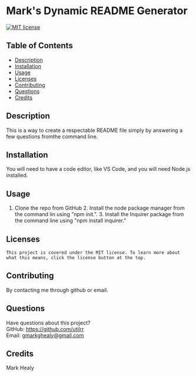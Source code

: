 # Mark's Dynamic README Generator

  [![MIT license](https://img.shields.io/badge/License-MIT-blue.svg)](https://lbesson.mit-license.org/)
  ## Table of Contents
  * [Description](#description)
  * [Installation](#installation)
  * [Usage](#usage)
  * [Licenses](#licenses)
  * [Contributing](#contributing)
  * [Questions](#questions)
  * [Credits](#credits)
  ## Description
  This is a way to create a respectable README file simply by answering a few questions fromthe command line.
  ## Installation
  You will need to have a code editor, like VS Code, and you will need Node.js installed.
  ## Usage
  1. Clone the repo from GitHub 2. Install the node package manager from the command lin using "npm init.". 3. Install the Inquirer package from the command line using "npm install inquirer."
  ## Licenses
    This project is covered under the MIT license. To learn more about what this means, click the license button at the top.
  ## Contributing
  By contacting me through github or email.
  
  ## Questions
  Have questions about this project?  
  GitHub: https://github.com/utilrr  
  Email: gmarkghealy@gmail.com
  ## Credits
  Mark Healy

